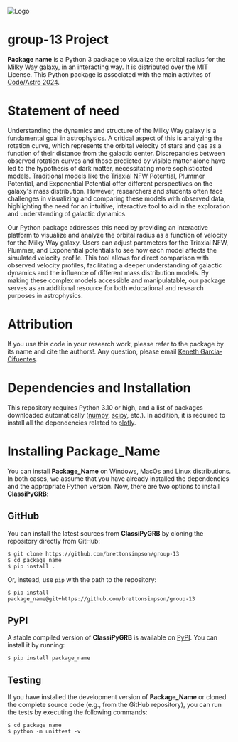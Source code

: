 ![Logo](path_to_the_logo/logo.jpeg)  

# group-13 Project

**Package name** is a Python 3 package to visualize the orbital radius for the Milky Way galaxy, in an interacting way. It is distributed over the MIT License. This Python package is associated with the main activites of [Code/Astro 2024](https://github.com/semaphoreP/codeastro).

# Statement of need
Understanding the dynamics and structure of the Milky Way galaxy is a fundamental goal in astrophysics. A critical aspect of this is analyzing the rotation curve, which represents the orbital velocity of stars and gas as a function of their distance from the galactic center. Discrepancies between observed rotation curves and those predicted by visible matter alone have led to the hypothesis of dark matter, necessitating more sophisticated models. Traditional models like the Triaxial NFW Potential, Plummer Potential, and Exponential Potential offer different perspectives on the galaxy's mass distribution. However, researchers and students often face challenges in visualizing and comparing these models with observed data, highlighting the need for an intuitive, interactive tool to aid in the exploration and understanding of galactic dynamics.

Our Python package addresses this need by providing an interactive platform to visualize and analyze the orbital radius as a function of velocity for the Milky Way galaxy. Users can adjust parameters for the Triaxial NFW, Plummer, and Exponential potentials to see how each model affects the simulated velocity profile. This tool allows for direct comparison with observed velocity profiles, facilitating a deeper understanding of galactic dynamics and the influence of different mass distribution models. By making these complex models accessible and manipulatable, our package serves as an additional resource for both educational and research purposes in astrophysics.

# Attribution
If you use this code in your research work, please refer to the package by its name and cite the authors!. Any question, please email [Keneth Garcia-Cifuentes](mailto:stivengarcia7113@gmail.com).

# Dependencies and Installation

This repository requires Python 3.10 or high, and a list of packages downloaded automatically ([numpy](https://github.com/numpy/numpy), [scipy](https://scipy.org/), etc.). In addition, it is required to install all the dependencies related to [plotly](https://plotly.com/python/).

# Installing **Package_Name**

You can install **Package_Name** on Windows, MacOs and Linux distributions. In both cases, we assume that you have already installed the dependencies and the appropriate Python version. Now, there are two options to install **ClassiPyGRB**:

## GitHub

You can install the latest sources from **ClassiPyGRB** by cloning the repository directly from GitHub:
```
$ git clone https://github.com/brettonsimpson/group-13
$ cd package_name
$ pip install .
```
Or, instead, use `pip` with the path to the repository:
```
$ pip install package_name@git+https://github.com/brettonsimpson/group-13
```

## PyPI
A stable compiled version of **ClassiPyGRB** is available on [PyPI](https://pypi.org/). You can install it by running:
```
$ pip install package_name
```

## Testing

If you have installed the development version of **Package_Name** or cloned the complete source code (e.g., from the GitHub repository), you can run the tests by executing the following commands:

```
$ cd package_name
$ python -m unittest -v
```
